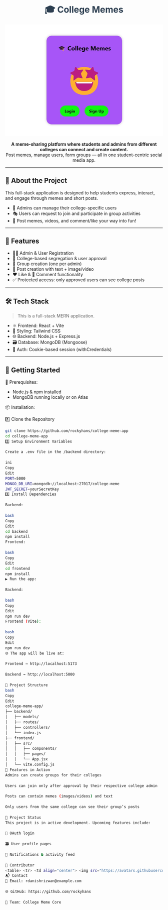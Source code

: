 <h1 align="center" style="color:#2c3e50;">🎓 College Memes</h1>

<p align="center">
  <img src="./immmmpppp.jpg" alt="College Meme App Preview" width="700"/>
</p>

<p align="center">
  <b>A meme-sharing platform where students and admins from different colleges can connect and create content.</b><br>
  Post memes, manage users, form groups — all in one student-centric social media app.
</p>

---

## 📄 About the Project

This full-stack application is designed to help students express, interact, and engage through memes and short posts.

- 🧑 Admins can manage their college-specific users
- 🎭 Users can request to join and participate in group activities
- 📸 Post memes, videos, and comment/like your way into fun!

---

## 🌟 Features

- 🧑‍🎓 Admin & User Registration
- 🏫 College-based segregation & user approval
- 👥 Group creation (one per admin)
- 📝 Post creation with text + image/video
- ❤️ Like & 💬 Comment functionality
- ✅ Protected access: only approved users can see college posts

---

## 🛠️ Tech Stack

> This is a full-stack MERN application.

- ⚛️ Frontend: React + Vite
- 🎨 Styling: Tailwind CSS
- 🌐 Backend: Node.js + Express.js
- 🗃️ Database: MongoDB (Mongoose)
- 🔐 Auth: Cookie-based session (withCredentials)

---

## 🚀 Getting Started

🧾 Prerequisites:

- Node.js & npm installed
- MongoDB running locally or on Atlas

📦 Installation:

1️⃣ Clone the Repository

```bash
git clone https://github.com/rockyhans/college-meme-app
cd college-meme-app
2️⃣ Setup Environment Variables

Create a .env file in the /backend directory:

ini
Copy
Edit
PORT=5000
MONGO_DB_URI=mongodb://localhost:27017/college-meme
JWT_SECRET=yourSecretKey
3️⃣ Install Dependencies

Backend:

bash
Copy
Edit
cd backend
npm install
Frontend:

bash
Copy
Edit
cd frontend
npm install
▶️ Run the app:

Backend:

bash
Copy
Edit
npm run dev
Frontend (Vite):

bash
Copy
Edit
npm run dev
🌐 The app will be live at:

Frontend → http://localhost:5173

Backend → http://localhost:5000

📁 Project Structure
bash
Copy
Edit
college-meme-app/
├── backend/
│   ├── models/
│   ├── routes/
│   ├── controllers/
│   └── index.js
├── frontend/
│   ├── src/
│   │   ├── components/
│   │   ├── pages/
│   │   └── App.jsx
│   └── vite.config.js
📸 Features in Action
Admins can create groups for their colleges

Users can join only after approval by their respective college admin

Posts can contain memes (images/videos) and text

Only users from the same college can see their group’s posts

📅 Project Status
This project is in active development. Upcoming features include:

🔐 OAuth login

🗃️ User profile pages

🔔 Notifications & activity feed

👤 Contributor
<table> <tr> <td align="center"> <img src="https://avatars.githubusercontent.com/u/164065390?v=4" width="80px;" alt="Danish Rizwan"/> <br /><sub><b>Danish Rizwan</b></sub><br /> <sub>Full-Stack Developer</sub> </td> </tr> </table>
📬 Contact
📧 Email: rdanishrizwan@example.com

🌐 GitHub: https://github.com/rockyhans

💬 Team: College Meme Core

